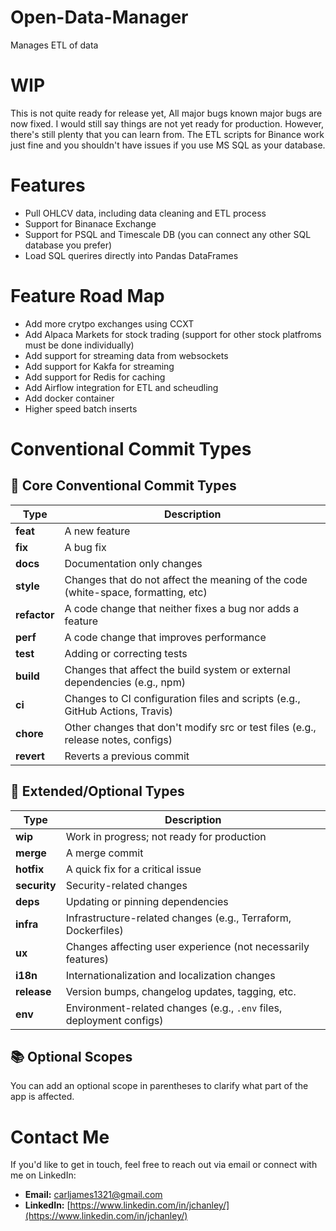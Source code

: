 # Open-Data-Manager
Manages ETL of data 

# WIP
This is not quite ready for release yet, All major bugs known major bugs are now fixed. I would still say things are not yet ready for production. 
However, there's still plenty that you can learn from. The ETL scripts for Binance work just fine and you shouldn't have issues if you use MS SQL as your database. 


# Features
* Pull OHLCV data, including data cleaning and ETL process
* Support for Binanace Exchange
* Support for PSQL and Timescale DB (you can connect any other SQL database you prefer)
* Load SQL querires directly into Pandas DataFrames 


# Feature Road Map
* Add more crytpo exchanges using CCXT
* Add Alpaca Markets for stock trading (support for other stock platfroms must be done individually)
* Add support for streaming data from websockets
* Add support for Kakfa for streaming
* Add support for Redis for caching
* Add Airflow integration for ETL and scheudling
* Add docker container
* Higher speed batch inserts 


# Conventional Commit Types

## 🔧 Core Conventional Commit Types

| Type         | Description                                                                       |
|--------------|-----------------------------------------------------------------------------------|
| **feat**     | A new feature                                                                     |
| **fix**      | A bug fix                                                                         |
| **docs**     | Documentation only changes                                                        |
| **style**    | Changes that do not affect the meaning of the code (white-space, formatting, etc) |
| **refactor** | A code change that neither fixes a bug nor adds a feature                         |
| **perf**     | A code change that improves performance                                           |
| **test**     | Adding or correcting tests                                                        |
| **build**    | Changes that affect the build system or external dependencies (e.g., npm)         |
| **ci**       | Changes to CI configuration files and scripts (e.g., GitHub Actions, Travis)      |
| **chore**    | Other changes that don't modify src or test files (e.g., release notes, configs)  |
| **revert**   | Reverts a previous commit                                                         |

## 🧪 Extended/Optional Types

| Type         | Description                                                         |
|--------------|---------------------------------------------------------------------|
| **wip**      | Work in progress; not ready for production                          |
| **merge**    | A merge commit                                                      |
| **hotfix**   | A quick fix for a critical issue                                    |
| **security** | Security-related changes                                            |
| **deps**     | Updating or pinning dependencies                                    |
| **infra**    | Infrastructure-related changes (e.g., Terraform, Dockerfiles)       |
| **ux**       | Changes affecting user experience (not necessarily features)        |
| **i18n**     | Internationalization and localization changes                       |
| **release**  | Version bumps, changelog updates, tagging, etc.                     |
| **env**      | Environment-related changes (e.g., `.env` files, deployment configs)|

## 📚 Optional Scopes

You can add an optional scope in parentheses to clarify what part of the app is affected.

# Contact Me

If you'd like to get in touch, feel free to reach out via email or connect with me on LinkedIn:

- **Email:** [carljames1321@gmail.com](mailto:carljames1321@gmail.com)
- **LinkedIn:** [https://www.linkedin.com/in/jchanley/](https://www.linkedin.com/in/jchanley/)